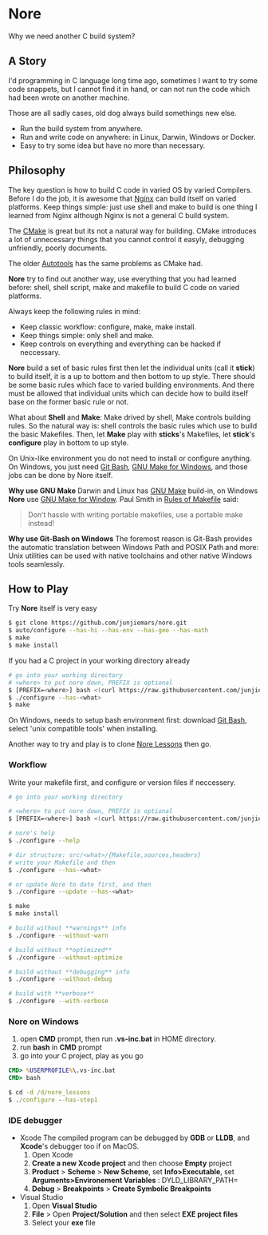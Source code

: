 # Nore
Why we need another C build system?

## A Story
I'd programming in C language long time ago, sometimes I want to try some code snappets, but I cannot find it in hand, or can not run the code which had been wrote on another machine. 

Those are all sadly cases, old dog always build somethings new else.
* Run the build system from anywhere.
* Run and write code on anywhere: in Linux, Darwin, Windows or Docker.
* Easy to try some idea but have no more than necessary.


## Philosophy 
The key question is how to build C code in varied OS by varied Compilers.
Before I do the job, it is awesome that [Nginx](https://www.nginx.com/resources/wiki/#) can build itself on varied platforms. Keep things simple: just use shell and make to build is one thing I learned from Nginx although Nginx is not a general C build system.

The [CMake](https://cmake.org/) is great but its not a natural way for building. CMake introduces a lot of unnecessary things that you cannot control it easyly, debugging unfriendly, poorly documents.

The older [Autotools](https://www.gnu.org/software/automake/manual/html_node/Autotools-Introduction.html) has the same problems as CMake had.

**Nore** try to find out another way, use everything that you had learned before: shell, shell script, make and makefile to build C code on varied platforms.

Always keep the following rules in mind:
* Keep classic workflow: configure, make, make install.
* Keep things simple: only shell and make.
* Keep controls on everything and everything can be hacked if neccessary.


**Nore** build a set of basic rules first then let the individual units (call it **stick**) to build itself, it is a up to bottom and then bottom to up style. There should be some basic rules which face to varied building environments. And there must be allowed that individual units which can decide how to build itself base on the former basic rule or not.

What about **Shell** and **Make**: Make drived by shell, Make controls building rules. So the natural way is: shell controls the basic rules which use to build the basic Makefiles. Then, let **Make** play with **sticks**'s Makefiles, let **stick**'s **configure** play in bottom to up style.

On Unix-like environment you do not need to install or configure anything.
On Windows, you just need [Git Bash](https://git-scm.com/downloads), 
[GNU Make for Windows](http://gnuwin32.sourceforge.net/packages/make.htm), 
and those jobs can be done by Nore itself.

**Why use GNU Make**
Darwin and Linux has [GNU Make](https://www.gnu.org/software/make/) build-in, 
on Windows **Nore** use [GNU Make for Window](http://gnuwin32.sourceforge.net/packages/make.htm).
Paul Smith in [Rules of Makefile](#http://make.mad-scientist.net/papers/rules-of-makefiles/)
said:
> Don’t hassle with writing portable makefiles, use a portable make instead!

**Why use Git-Bash on Windows**
The foremost reason is Git-Bash provides the automatic translation between Windows Path and POSIX Path and more: Unix utilities can be used with native toolchains and other native Windows tools seamlessly.


## How to Play
Try **Nore** itself is very easy
```sh
$ git clone https://github.com/junjiemars/nore.git
$ auto/configure --has-hi --has-env --has-geo --has-math
$ make
$ make install
```

If you had a C project in your working directory already
```sh
# go into your working directory
# <where> to put nore down, PREFIX is optional
$ [PREFIX=<where>] bash <(curl https://raw.githubusercontent.com/junjiemars/nore/master/bootstrap.sh)
$ ./configure --has-<what>
$ make
```

On Windows, needs to setup bash environment first:
download [Git Bash](https://git-scm.com/downloads), select 'unix compatible tools' when installing.
 

Another way to try and play is to clone [Nore Lessons](https://github.com/junjiears/nore_lessons) then go.

### Workflow
Write your makefile first, and configure or version files if neccessery.
```sh
# go into your working directory

# <where> to put nore down, PREFIX is optional
$ [PREFIX=<where>] bash <(curl https://raw.githubusercontent.com/junjiemars/nore/master/bootstrap.sh)

# nore's help
$ ./configure --help

# dir structure: src/<what>/{Makefile,sources,headers}
# write your Makefile and then
$ ./configure --has-<what>

# or update Nore to date first, and then
$ ./configure --update --has-<what>

$ make
$ make install

# build without **warnings** info
$ ./configure --without-warn

# build without **optimized**
$ ./configure --without-optimize

# build without **debugging** info
$ ./configure --without-debug

# build with **verbose** 
$ ./configure --with-verbose
```

### Nore on Windows
1. open **CMD** prompt, then run **.vs-inc.bat** in HOME directory.
2. run **bash** in **CMD** prompt
3. go into your C project, play as you go
```cmd
CMD> %USERPROFILE%\.vs-inc.bat
CMD> bash

$ cd -d /d/nore_lessons
$ ./configure --has-step1
```

### IDE debugger
* Xcode
The compiled program can be debugged by **GDB** or **LLDB**, and **Xcode**'s debugger too if on MacOS.
  1. Open Xcode
  2. **Create a new Xcode project** and then choose **Empty** project
  4. **Product** > **Scheme** > **New Scheme**, set **Info>Executable**, 
  set **Arguments>Environement Variables** : DYLD_LIBRARY_PATH=<where-lib>
  7. **Debug** > **Breakpoints** > **Create Symbolic Breakpoints**
* Visual Studio
  1. Open **Visual Studio**
  2. **File** > Open **Project/Solution** and then select **EXE project files**
  3. Select your **exe** file 
